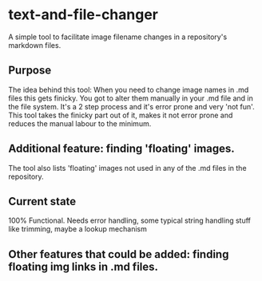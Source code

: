 # text-and-file-changer
A simple tool to facilitate image filename changes in a repository's markdown files.
## Purpose
The idea behind this tool: 
When you need to change image names in .md files this gets finicky. 
You got to alter them manually in your .md file and in the file system. 
It's a 2 step process and it's error prone and very 'not fun'.
This tool takes the finicky part out of it, makes it not error prone and reduces the manual labour to the minimum.
## Additional feature: finding 'floating' images.
The tool also lists 'floating' images not used in any of the .md files in the repository.

## Current state
100% Functional.
Needs error handling, some typical string handling stuff like trimming, maybe a lookup mechanism

## Other features that could be added: finding floating img links in .md files.
